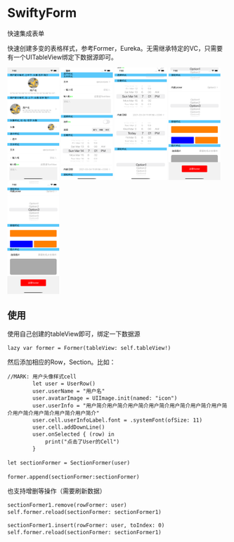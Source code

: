 # SwiftyForm
快速集成表单

快速创建多变的表格样式，参考Former，Eureka。无需继承特定的VC，只需要有一个UITableView绑定下数据源即可。

<img src="1.png" style="zoom:25%;" />

<img src="2.png" style="zoom:25%;" />

<img src="3.png" style="zoom:25%;" />

<img src="4.png" style="zoom:25%;" />

<img src="5.png" style="zoom:25%;" />

## 使用

使用自己创建的tableView即可，绑定一下数据源

```
lazy var former = Former(tableView: self.tableView!)
```

然后添加相应的Row，Section。比如：

```
//MARK: 用户头像样式cell
        let user = UserRow()
        user.userName = "用户名"
        user.avatarImage = UIImage.init(named: "icon")
        user.userInfo = "用户简介用户简介用户简介用户简介用户简介用户简介用户简介用户简介用户简介用户简介用户简介"
        user.cell.userInfoLabel.font = .systemFont(ofSize: 11)
        user.cell.addDownLine()
        user.onSelected { (row) in
            print("点击了User的Cell")
        }

let sectionFormer = SectionFormer(user)

former.append(sectionFormer:sectionFormer)
```

也支持增删等操作（需要刷新数据）
```
sectionFormer1.remove(rowFormer: user)
self.former.reload(sectionFormer: sectionFormer1)
```

```
sectionFormer1.insert(rowFormer: user, toIndex: 0)
self.former.reload(sectionFormer: sectionFormer1)
```

